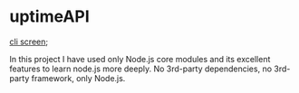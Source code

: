 # uptimeAPI
[cli screen](./public/Screenshot_2.png);

In this project I have used only Node.js core modules and its excellent features to learn node.js more deeply. No 3rd-party dependencies, no 3rd-party framework, only Node.js.


